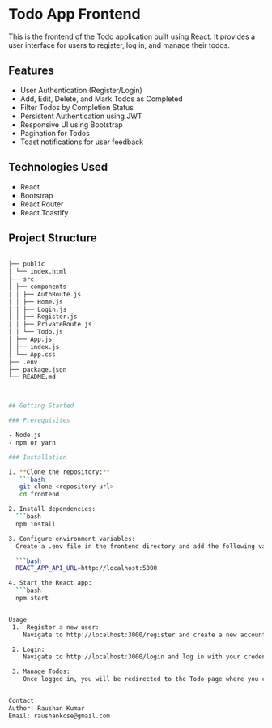 # Todo App Frontend

This is the frontend of the Todo application built using React. It provides a user interface for users to register, log in, and manage their todos.

## Features

- User Authentication (Register/Login)
- Add, Edit, Delete, and Mark Todos as Completed
- Filter Todos by Completion Status
- Persistent Authentication using JWT
- Responsive UI using Bootstrap
- Pagination for Todos
- Toast notifications for user feedback

## Technologies Used

- React
- Bootstrap
- React Router
- React Toastify

## Project Structure
```bash
.
├── public
│ └── index.html
├── src
│ ├── components
│ │ ├── AuthRoute.js
│ │ ├── Home.js
│ │ ├── Login.js
│ │ ├── Register.js
│ │ ├── PrivateRoute.js
│ │ └── Todo.js
│ ├── App.js
│ ├── index.js
│ └── App.css
├── .env
├── package.json
└── README.md



## Getting Started

### Prerequisites

- Node.js
- npm or yarn

### Installation

1. **Clone the repository:**
   ```bash
   git clone <repository-url>
   cd frontend

2. Install dependencies:
  ```bash
  npm install

3. Configure environment variables:
  Create a .env file in the frontend directory and add the following variable:

  ```bash
  REACT_APP_API_URL=http://localhost:5000

4. Start the React app:
  ```bash
  npm start


Usage
 1.  Register a new user:
    Navigate to http://localhost:3000/register and create a new account.

 2. Login:
    Navigate to http://localhost:3000/login and log in with your credentials.

 3. Manage Todos:
    Once logged in, you will be redirected to the Todo page where you can add, edit, delete, and mark todos as completed.


Contact
Author: Raushan Kumar
Email: raushankcse@gmail.com